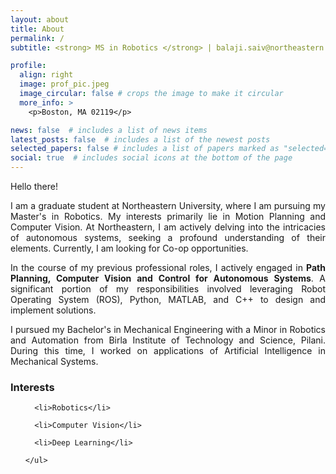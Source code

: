 ```yaml
---
layout: about
title: About
permalink: /
subtitle: <strong> MS in Robotics </strong> | balaji.saiv@northeastern.edu 

profile:
  align: right
  image: prof_pic.jpeg
  image_circular: false # crops the image to make it circular
  more_info: >
    <p>Boston, MA 02119</p>

news: false  # includes a list of news items
latest_posts: false  # includes a list of the newest posts
selected_papers: false # includes a list of papers marked as "selected={true}"
social: true  # includes social icons at the bottom of the page
---
```


Hello there!
<p align="justify">
I am a graduate student at Northeastern University, where I am pursuing my Master's in Robotics. My interests primarily lie in Motion Planning and Computer Vision. At Northeastern, I am actively delving into the intricacies of autonomous systems, seeking a profound understanding of their elements. Currently, I am looking for Co-op opportunities.
</p>
<p align="justify">
In the course of my previous professional roles, I actively engaged in <strong>Path Planning, Computer Vision and Control for Autonomous Systems</strong>. A significant portion of my responsibilities involved leveraging Robot Operating System (ROS), Python, MATLAB, and C++ to design and implement solutions.  
</p>
<p align="justify">
I pursued my Bachelor's in Mechanical Engineering with a Minor in Robotics and Automation from Birla Institute of Technology and Science, Pilani. During this time, I worked on applications of Artificial Intelligence in Mechanical Systems.   
</p>

<div class="row">

  
  <div class="col-md-5">
    <h3>Interests</h3>
    <ul class="ul-interests">
      
      <li>Robotics</li>
      
      <li>Computer Vision</li>
      
      <li>Deep Learning</li>
      
    </ul>
  </div>
</div>
